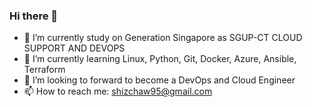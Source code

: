 ### Hi there 👋
- 🔭 I’m currently study on Generation Singapore as SGUP-CT CLOUD SUPPORT AND DEVOPS
- 🌱 I’m currently learning Linux, Python, Git, Docker, Azure, Ansible, Terraform 
- 👯 I’m looking to forward to become a DevOps and Cloud Engineer
- 📫 How to reach me: shizchaw95@gmail.com
<!--
**RickPoh95/RickPoh95** is a ✨ _special_ ✨ repository because its `README.md` (this file) appears on your GitHub profile.

Here are some ideas to get you started:

- 🔭 I’m currently working on ...
- 🌱 I’m currently learning ...
- 👯 I’m looking to collaborate on ...
- 🤔 I’m looking for help with ...
- 💬 Ask me about ...
- 📫 How to reach me: ...
- 😄 Pronouns: ...
- ⚡ Fun fact: ...
-->
